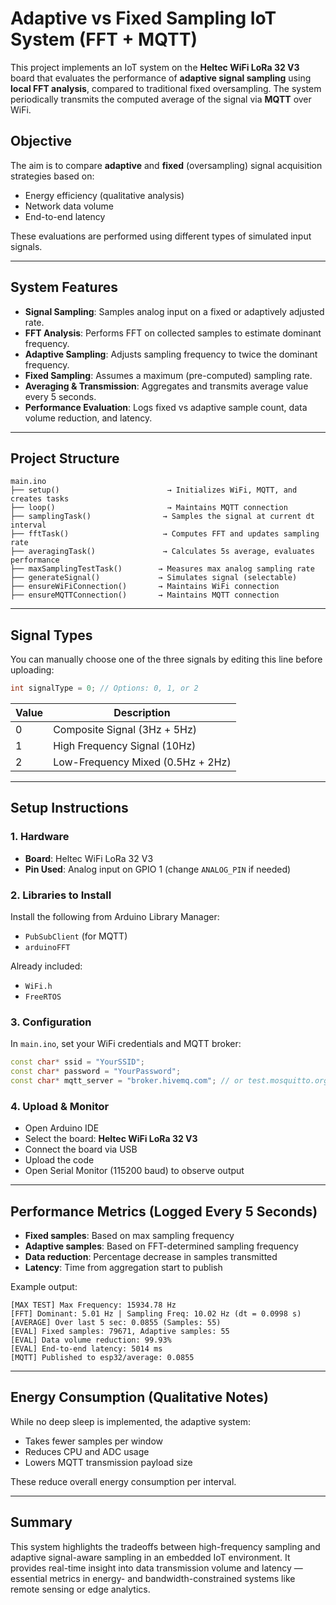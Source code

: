 # Adaptive vs Fixed Sampling IoT System (FFT + MQTT)

This project implements an IoT system on the **Heltec WiFi LoRa 32 V3** board that evaluates the performance of **adaptive signal sampling** using **local FFT analysis**, compared to traditional fixed oversampling. The system periodically transmits the computed average of the signal via **MQTT** over WiFi.

## Objective

The aim is to compare **adaptive** and **fixed** (oversampling) signal acquisition strategies based on:

- Energy efficiency (qualitative analysis)
- Network data volume
- End-to-end latency

These evaluations are performed using different types of simulated input signals.

---

## System Features

- **Signal Sampling**: Samples analog input on a fixed or adaptively adjusted rate.
- **FFT Analysis**: Performs FFT on collected samples to estimate dominant frequency.
- **Adaptive Sampling**: Adjusts sampling frequency to twice the dominant frequency.
- **Fixed Sampling**: Assumes a maximum (pre-computed) sampling rate.
- **Averaging & Transmission**: Aggregates and transmits average value every 5 seconds.
- **Performance Evaluation**: Logs fixed vs adaptive sample count, data volume reduction, and latency.

---

## Project Structure

```
main.ino
├── setup()                        → Initializes WiFi, MQTT, and creates tasks
├── loop()                         → Maintains MQTT connection
├── samplingTask()                → Samples the signal at current dt interval
├── fftTask()                     → Computes FFT and updates sampling rate
├── averagingTask()               → Calculates 5s average, evaluates performance
├── maxSamplingTestTask()        → Measures max analog sampling rate
├── generateSignal()             → Simulates signal (selectable)
├── ensureWiFiConnection()       → Maintains WiFi connection
├── ensureMQTTConnection()       → Maintains MQTT connection
```

---

## Signal Types

You can manually choose one of the three signals by editing this line before uploading:

```cpp
int signalType = 0; // Options: 0, 1, or 2
```

| Value | Description                        |
|-------|------------------------------------|
| 0     | Composite Signal (3Hz + 5Hz)       |
| 1     | High Frequency Signal (10Hz)       |
| 2     | Low-Frequency Mixed (0.5Hz + 2Hz)  |

---

## Setup Instructions

### 1. Hardware
- **Board**: Heltec WiFi LoRa 32 V3
- **Pin Used**: Analog input on GPIO 1 (change `ANALOG_PIN` if needed)

### 2. Libraries to Install
Install the following from Arduino Library Manager:

- `PubSubClient` (for MQTT)
- `arduinoFFT`

Already included:

- `WiFi.h`
- `FreeRTOS`

### 3. Configuration

In `main.ino`, set your WiFi credentials and MQTT broker:

```cpp
const char* ssid = "YourSSID";
const char* password = "YourPassword";
const char* mqtt_server = "broker.hivemq.com"; // or test.mosquitto.org
```

### 4. Upload & Monitor

- Open Arduino IDE
- Select the board: **Heltec WiFi LoRa 32 V3**
- Connect the board via USB
- Upload the code
- Open Serial Monitor (115200 baud) to observe output

---

## Performance Metrics (Logged Every 5 Seconds)

- **Fixed samples**: Based on max sampling frequency
- **Adaptive samples**: Based on FFT-determined sampling frequency
- **Data reduction**: Percentage decrease in samples transmitted
- **Latency**: Time from aggregation start to publish

Example output:

```
[MAX TEST] Max Frequency: 15934.78 Hz
[FFT] Dominant: 5.01 Hz | Sampling Freq: 10.02 Hz (dt = 0.0998 s)
[AVERAGE] Over last 5 sec: 0.0855 (Samples: 55)
[EVAL] Fixed samples: 79671, Adaptive samples: 55
[EVAL] Data volume reduction: 99.93%
[EVAL] End-to-end latency: 5014 ms
[MQTT] Published to esp32/average: 0.0855
```

---

## Energy Consumption (Qualitative Notes)

While no deep sleep is implemented, the adaptive system:
- Takes fewer samples per window
- Reduces CPU and ADC usage
- Lowers MQTT transmission payload size

These reduce overall energy consumption per interval.

---

## Summary

This system highlights the tradeoffs between high-frequency sampling and adaptive signal-aware sampling in an embedded IoT environment. It provides real-time insight into data transmission volume and latency — essential metrics in energy- and bandwidth-constrained systems like remote sensing or edge analytics.

